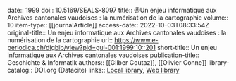 date:: 1999
doi:: 10.5169/SEALS-8097
title:: @Un enjeu informatique aux Archives cantonales vaudoises : la numérisation de la cartographie
volume:: 10
item-type:: [[journalArticle]]
access-date:: 2022-10-03T08:33:54Z
original-title:: Un enjeu informatique aux Archives cantonales vaudoises : la numérisation de la cartographie
url:: https://www.e-periodica.ch/digbib/view?pid=gui-001:1999:10::201
short-title:: Un enjeu informatique aux Archives cantonales vaudoises
publication-title:: Geschichte & Informatik
authors:: [[Gilber Coutaz]], [[Olivier Conne]]
library-catalog:: DOI.org (Datacite)
links:: [Local library](zotero://select/groups/2386895/items/ARSEMR7R), [Web library](https://www.zotero.org/groups/2386895/items/ARSEMR7R)
